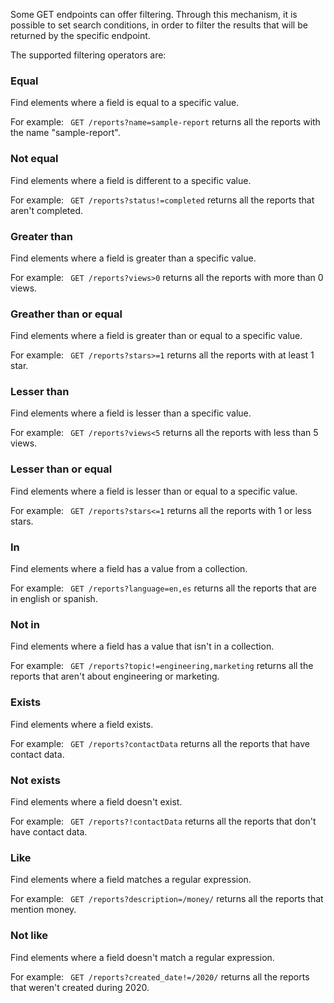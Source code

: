 Some GET endpoints can offer filtering. Through this mechanism, it is possible to set search conditions, in order to filter the results that will be returned by the specific endpoint.

The supported filtering operators are:

### Equal

Find elements where a field is equal to a specific value.

For example: ``` GET /reports?name=sample-report``` returns all the reports with the name "sample-report".

### Not equal

Find elements where a field is different to a specific value.

For example: ``` GET /reports?status!=completed``` returns all the reports that aren't completed.

### Greater than

Find elements where a field is greater than a specific value.

For example: ``` GET /reports?views>0``` returns all the reports with more than 0 views.

### Greather than or equal

Find elements where a field is greater than or equal to a specific value.

For example: ``` GET /reports?stars>=1``` returns all the reports with at least 1 star.

### Lesser than

Find elements where a field is lesser than a specific value.

For example: ``` GET /reports?views<5``` returns all the reports with less than 5 views.

### Lesser than or equal

Find elements where a field is lesser than or equal to a specific value.

For example: ``` GET /reports?stars<=1``` returns all the reports with 1 or less stars.

### In

Find elements where a field has a value from a collection.

For example: ``` GET /reports?language=en,es``` returns all the reports that are in english or spanish.

### Not in

Find elements where a field has a value that isn't in a collection.

For example: ``` GET /reports?topic!=engineering,marketing``` returns all the reports that aren't about engineering or marketing.

### Exists

Find elements where a field exists.

For example: ``` GET /reports?contactData``` returns all the reports that have contact data.

### Not exists

Find elements where a field doesn't exist.

For example: ``` GET /reports?!contactData``` returns all the reports that don't have contact data.

### Like

Find elements where a field matches a regular expression.

For example: ``` GET /reports?description=/money/``` returns all the reports that mention money.

### Not like

Find elements where a field doesn't match a regular expression.

For example: ``` GET /reports?created_date!=/2020/``` returns all the reports that weren't created during 2020.